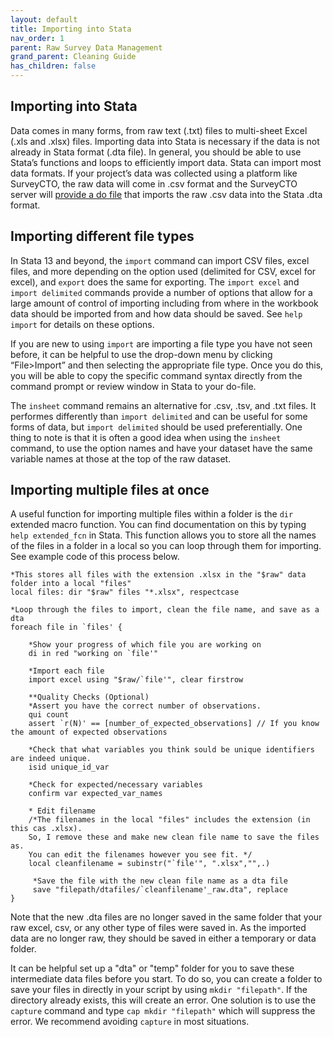 ```yaml
---
layout: default
title: Importing into Stata
nav_order: 1
parent: Raw Survey Data Management
grand_parent: Cleaning Guide
has_children: false
---
```


## Importing into Stata
Data comes in many forms, from raw text (.txt) files to multi-sheet Excel (.xls and .xlsx) files. Importing data into Stata is necessary if the data is not already in Stata format (.dta file). In general, you should be able to use Stata’s functions and loops to efficiently import data. Stata can import most data formats. If your project’s data was collected using a platform like SurveyCTO, the raw data will come in .csv format and the SurveyCTO server will [provide a do file](https://docs.surveycto.com/05-exporting-and-publishing-data/01-overview/11.using-stata.html) that imports the raw .csv data into the Stata .dta format. 

## Importing different file types 
In Stata 13 and beyond, the `import` command can import CSV files, excel files, and more depending on the option used (delimited for CSV, excel for excel), and `export` does the same for exporting. The `import excel` and `import delimited` commands provide a number of options that allow for a large amount of control of importing including from where in the workbook data should be imported from and how data should be saved. See `help import` for details on these options. 

If you are new to using `import` are importing a file type you have not seen before, it can be helpful to use the drop-down menu by clicking “File>Import” and then selecting the appropriate file type. Once you do this, you will be able to copy the specific command syntax directly from the command prompt or review window in Stata to your do-file. 

The `insheet` command remains an alternative for .csv, .tsv, and .txt files. It performes differently than `import delimited` and can be useful for some forms of data, but `import delimited` should be used preferentially. One thing to note is that it is often a good idea when using the `insheet` command, to use the option names and have your dataset have the same variable names at those at the top of the raw dataset.

## Importing multiple files at once
A useful function for importing multiple files within a folder is the `dir` extended macro function. You can find documentation on this by typing `help extended_fcn` in Stata.  This function allows you to store all the names of the files in a folder in a local so you can loop through them for importing. See example code of this process below. 

```
*This stores all files with the extension .xlsx in the "$raw" data folder into a local "files"
local files: dir "$raw" files "*.xlsx", respectcase 
   
*Loop through the files to import, clean the file name, and save as a dta
foreach file in `files' {
	
	*Show your progress of which file you are working on
	di in red "working on `file'"

	*Import each file
	import excel using "$raw/`file'", clear firstrow

	**Quality Checks (Optional)
	*Assert you have the correct number of observations.
	qui count
	assert `r(N)' == [number_of_expected_observations] // If you know the amount of expected observations
	
	*Check that what variables you think sould be unique identifiers are indeed unique. 
	isid unique_id_var
	
	*Check for expected/necessary variables
	confirm var expected_var_names

	* Edit filename 
	/*The filenames in the local "files" includes the extension (in this cas .xlsx). 
	So, I remove these and make new clean file name to save the files as.
	You can edit the filenames however you see fit. */
	local cleanfilename = subinstr("`file'", ".xlsx","",.)

	 *Save the file with the new clean file name as a dta file
	 save "filepath/dtafiles/`cleanfilename'_raw.dta", replace
}	
```
Note that the new .dta files are no longer saved in the same folder that your raw excel, csv, or any other type of files were saved in. As the imported data are no longer raw, they should be saved in either a temporary or data folder.

It can be helpful set up a "dta" or "temp" folder for you to save these intermediate data files before you start. To do so, you can create a folder to save your files in directly in your script by using `mkdir "filepath"`. If the directory already exists, this will create an error. One solution is to use the `capture` command and type `cap mkdir "filepath"` which will suppress the error. We recommend avoiding `capture` in most situations.

